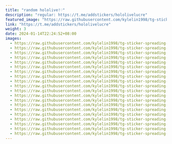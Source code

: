 ```yaml
---
title: "random hololive!♡︎"
description: "regular: https://t.me/addstickers/hololivelucre"
featured_image: "https://raw.githubusercontent.com/kylelin1998/tg-sticker-spreading-worldwide-images/main/img/df4952ae-4b05-47fa-a68c-34e31abe3195.jpg"
link: "https://t.me/addstickers/hololivelucre"
weight: 3
date: 2024-01-14T22:24:52+08:00
images:
  - https://raw.githubusercontent.com/kylelin1998/tg-sticker-spreading-worldwide-images/main/img/df4952ae-4b05-47fa-a68c-34e31abe3195.jpg
  - https://raw.githubusercontent.com/kylelin1998/tg-sticker-spreading-worldwide-images/main/img/e458f5d5-0762-4a4c-bbbe-280b5d7dd95c.jpg
  - https://raw.githubusercontent.com/kylelin1998/tg-sticker-spreading-worldwide-images/main/img/e3773963-c034-4b03-a8d9-c425be3d26c2.jpg
  - https://raw.githubusercontent.com/kylelin1998/tg-sticker-spreading-worldwide-images/main/img/07836174-f008-4d3a-9ae3-70e3b1e2cff8.jpg
  - https://raw.githubusercontent.com/kylelin1998/tg-sticker-spreading-worldwide-images/main/img/c6689d2b-191f-4736-a64c-bce8b37e07b7.jpg
  - https://raw.githubusercontent.com/kylelin1998/tg-sticker-spreading-worldwide-images/main/img/78c11946-10a8-4d66-87d8-01a19e8eb562.jpg
  - https://raw.githubusercontent.com/kylelin1998/tg-sticker-spreading-worldwide-images/main/img/9cbc7d9e-ce8b-4767-a0f6-1b5e2b59895a.jpg
  - https://raw.githubusercontent.com/kylelin1998/tg-sticker-spreading-worldwide-images/main/img/5662e4ad-6b6d-475e-986f-6977929b570b.jpg
  - https://raw.githubusercontent.com/kylelin1998/tg-sticker-spreading-worldwide-images/main/img/1e702dc6-9f6c-4bbd-b9f6-6cfc1dcfabc9.jpg
  - https://raw.githubusercontent.com/kylelin1998/tg-sticker-spreading-worldwide-images/main/img/f8d653af-a33e-49f5-8b72-32518570f6c5.jpg
  - https://raw.githubusercontent.com/kylelin1998/tg-sticker-spreading-worldwide-images/main/img/a299de0b-99f8-41ae-9c72-04f9c85dac4d.jpg
  - https://raw.githubusercontent.com/kylelin1998/tg-sticker-spreading-worldwide-images/main/img/fc4dd810-6fca-4261-9057-7efe70686512.jpg
  - https://raw.githubusercontent.com/kylelin1998/tg-sticker-spreading-worldwide-images/main/img/a1fa6631-6cc6-410d-ad70-5c5e44aae3ab.jpg
  - https://raw.githubusercontent.com/kylelin1998/tg-sticker-spreading-worldwide-images/main/img/ccf74bc7-22b3-4d76-b735-7d8ee7d160aa.jpg
  - https://raw.githubusercontent.com/kylelin1998/tg-sticker-spreading-worldwide-images/main/img/3e0e948a-ef8c-4bc1-ac3b-d7b3f4f802c7.jpg
  - https://raw.githubusercontent.com/kylelin1998/tg-sticker-spreading-worldwide-images/main/img/c1dbbf46-6364-4bf5-8984-bd29b945c1e0.jpg
  - https://raw.githubusercontent.com/kylelin1998/tg-sticker-spreading-worldwide-images/main/img/9dfa7d2e-6795-482a-8f9c-13b580d137e8.jpg
  - https://raw.githubusercontent.com/kylelin1998/tg-sticker-spreading-worldwide-images/main/img/424f00a2-9f68-4337-98e5-d0120d975d93.jpg
  - https://raw.githubusercontent.com/kylelin1998/tg-sticker-spreading-worldwide-images/main/img/e07c9c65-e6b4-421e-904c-24b4738e036f.jpg
  - https://raw.githubusercontent.com/kylelin1998/tg-sticker-spreading-worldwide-images/main/img/223b9f9f-99c8-4638-baa4-685237aaa4bf.jpg
---
```

